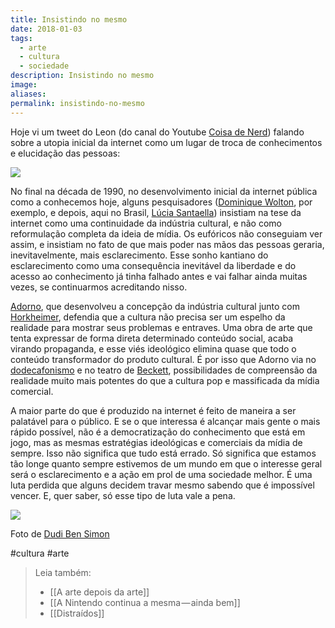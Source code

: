 ```yaml
---
title: Insistindo no mesmo
date: 2018-01-03
tags:
  - arte
  - cultura
  - sociedade
description: Insistindo no mesmo
image: 
aliases:
permalink: insistindo-no-mesmo
---
```

Hoje vi um tweet do Leon (do canal do Youtube [Coisa de Nerd](https://www.youtube.com/channel/UCuxfOdbKQy0tgGXcm9sjHiw)) falando sobre a utopia inicial da internet como um lugar de troca de conhecimentos e elucidação das pessoas:

![](https://twitter.com/CdNLeon/status/948588253329813504)

No final na década de 1990, no desenvolvimento inicial da internet pública como a conhecemos hoje, alguns pesquisadores ([Dominique Wolton](http://amzn.to/2CxIajo), por exemplo, e depois, aqui no Brasil, [Lúcia Santaella](http://amzn.to/2E1PD79)) insistiam na tese da internet como uma continuidade da indústria cultural, e não como reformulação completa da ideia de mídia. Os eufóricos não conseguiam ver assim, e insistiam no fato de que mais poder nas mãos das pessoas geraria, inevitavelmente, mais esclarecimento. Esse sonho kantiano do esclarecimento como uma consequência inevitável da liberdade e do acesso ao conhecimento já tinha falhado antes e vai falhar ainda muitas vezes, se continuarmos acreditando nisso.

[Adorno](http://amzn.to/2CMK0KK), que desenvolveu a concepção da indústria cultural junto com [Horkheimer](http://amzn.to/2COvCSi), defendia que a cultura não precisa ser um espelho da realidade para mostrar seus problemas e entraves. Uma obra de arte que tenta expressar de forma direta determinado conteúdo social, acaba virando propaganda, e esse viés ideológico elimina quase que todo o conteúdo transformador do produto cultural. É por isso que Adorno via no [dodecafonismo](https://pt.wikipedia.org/wiki/Dodecafonismo) e no teatro de [Beckett](http://amzn.to/2lQAzlC), possibilidades de compreensão da realidade muito mais potentes do que a cultura pop e massificada da mídia comercial.

A maior parte do que é produzido na internet é feito de maneira a ser palatável para o público. E se o que interessa é alcançar mais gente o mais rápido possível, não é a democratização do conhecimento que está em jogo, mas as mesmas estratégias ideológicas e comerciais da mídia de sempre. Isso não significa que tudo está errado. Só significa que estamos tão longe quanto sempre estivemos de um mundo em que o interesse geral será o esclarecimento e a ação em prol de uma sociedade melhor. É uma luta perdida que alguns decidem travar mesmo sabendo que é impossível vencer. E, quer saber, só esse tipo de luta vale a pena.

<img src="/assets/img/insistindo-no mesmo-medium.jpeg">

Foto de [Dudi Ben Simon](https://www.instagram.com/dudibensimon/)

#cultura #arte

> Leia também:
> - [[A arte depois da arte]]
> - [[A Nintendo continua a mesma — ainda bem]]
> - [[Distraídos]]
